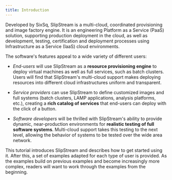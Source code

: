 ```yaml
---
title: Introduction
---
```


Developed by SixSq, SlipStream is a multi-cloud, coordinated
provisioning and image factory engine. It is an engineering Platform
as a Service (PaaS) solution, supporting production deployment in the
cloud, as well as development, testing, certification and deployment
processes using Infrastructure as a Service (IaaS) cloud environments.

The software's features appeal to a wide variety of different users:

* _End-users_ will use SlipStream as a **resource provisioning
engine** to deploy virtual machines as well as full services, such as
batch clusters.  Users will find that SlipStream's multi-cloud support
makes deploying resources into different cloud infrastructures uniform
and transparent.

* _Service providers_ can use SlipStream to define customized images
and full systems (batch clusters, LAMP applications, analysis
platforms, etc.), creating a **rich catalog of services** that
end-users can deploy with the click of a button.

* _Software developers_ will be thrilled with SlipStream's ability to
provide dynamic, near-production environments for **realistic testing
of full software systems**.  Multi-cloud support takes this testing to
the next level, allowing the behavior of systems to be tested over the
wide area network.

This tutorial introduces SlipStream and describes how to get started
using it.  After this, a set of examples adapted for each type of user
is provided.  As the examples build on previous examples and become
increasingly more complex, readers will want to work through the
examples from the beginning.
